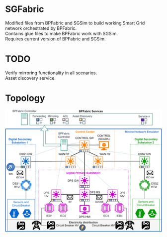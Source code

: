 # SGFabric
Modified files from BPFabric and SGSim to build working Smart Grid network orchestrated by BPFabric.   
Contains glue files to make BPFabric work with SGSim.   
Requires current version of BPFabric and SGSim.  

# TODO
Verify mirroring functionality in all scenarios.   
Asset discovery service. 

# Topology 
![SGFabric topology](https://github.com/filipholik/SGFabric/blob/main/SGFabric.png)
